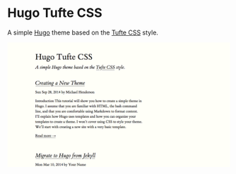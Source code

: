 # Hugo Tufte CSS
A simple [Hugo](https://gohugo.io) theme based on the [Tufte CSS](https://github.com/edwardtufte/tufte-css/) style.

![Screenshot](https://raw.githubusercontent.com/alanorth/hugo-theme-tufte-css/master/screenshot.png "Screenshot")
